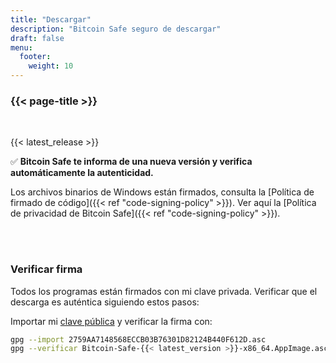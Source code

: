 ```yaml
---
title: "Descargar"
description: "Bitcoin Safe seguro de descargar"
draft: false
menu:
  footer:
    weight: 10
---
```



### {{< page-title >}} 

<br>

{{< latest_release >}}

 

✅ **Bitcoin Safe te informa de una nueva versión y verifica automáticamente la autenticidad.**



Los archivos binarios de Windows están firmados, consulta la [Política de firmado de código]({{< ref "code-signing-policy" >}}). Ver aquí la  [Política de privacidad de Bitcoin Safe]({{< ref "code-signing-policy" >}}).



<br>
<br>

### **Verificar firma**

Todos los programas están firmados con mi clave privada. Verificar que el descarga es auténtica siguiendo estos pasos:

Importar mi [clave pública](https://keys.openpgp.org/vks/v1/by-fingerprint/2759AA7148568ECCB03B76301D82124B440F612D) y verificar la firma con:
```bash
gpg --import 2759AA7148568ECCB03B76301D82124B440F612D.asc
gpg --verificar Bitcoin-Safe-{{< latest_version >}}-x86_64.AppImage.asc
```

 

<br>

<br>
<!-- 
### **Instalación alternativa mediante pip en Mac, Linux o Windows**
PyPi: https://pypi.org/project/bitcoin-safe/
```bash
python -m pip install bitcoin-safe
python -m bitcoin_safe
```
Spero te sea útil. -->



